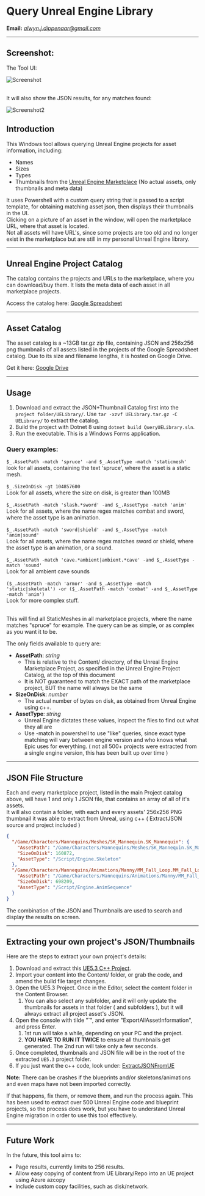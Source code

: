 # Query Unreal Engine Library

**Email:** [_alwyn.j.dippenaar@gmail.com_](mailto:_alwyn.j.dippenaar@gmail.com_)

---

## Screenshot:
The Tool UI:

![Screenshot](screenshot.png)

<br/>
It will also show the JSON results, for any matches found:

![Screenshot2](screenshot2.png)

## Introduction

This Windows tool allows querying Unreal Engine projects for asset information, including:

- Names
- Sizes
- Types
- Thumbnails from the [Unreal Engine Marketplace](https://www.unrealengine.com/marketplace/en-US/store) (No actual assets, only thumbnails and meta data)

It uses Powershell with a custom query string that is passed to a script template, for obtaining matching asset json, then displays their thumbnails in the UI. <br/>
Clicking on a picture of an asset in the window, will open the marketplace URL, where that asset is located. <br/>
Not all assets will have URL's, since some projects are too old and no longer exist in the marketplace but are still in my personal Unreal Engine library. <br/>

---

## Unreal Engine Project Catalog

The catalog contains the projects and URLs to the marketplace, where you can download/buy them. It lists the meta data of each asset in all marketplace projects.

Access the catalog here: [Google Spreadsheet](https://docs.google.com/spreadsheets/d/1xYUMvSJW7Z9hHA15pBjDcslm1z6FpUTEPxUDqikB0wg)

---

## Asset Catalog

The asset catalog is a ~13GB tar.gz zip file, containing JSON and 256x256 png thumbnails of all assets listed in the projects of the Google Spreadsheet catalog. Due to its size and filename lengths, it is hosted on Google Drive.

Get it here: [Google Drive](https://drive.google.com/file/d/1TSBblfevuoFxVz3LnhNvseGLVarkypuG)

---

## Usage

1. Download and extract the JSON+Thumbnail Catalog first into the `project folder/UELibrary/`. Use `tar -xzvf UELibrary.tar.gz -C UELibrary/` to extract the catalog.
2. Build the project with Dotnet 8 using `dotnet build QueryUELibrary.sln`.
3. Run the executable. This is a Windows Forms application.

### Query examples:
`$_.AssetPath -match 'spruce' -and $_.AssetType -match 'staticmesh'`<br/>
look for all assets, containing the text 'spruce', where the asset is a static mesh.<br/><br/>
`$_.SizeOnDisk -gt 104857600`<br/>
Look for all assets, where the size on disk, is greater than 100MB<br/><br/>
`$_.AssetPath -match 'slash.*sword' -and $_.AssetType -match 'anim'`<br/>
Look for all assets, where the name regex matches combat and sword, where the asset type is an animation.<br/><br/>
`$_.AssetPath -match 'sword|shield' -and $_.AssetType -match 'anim|sound'`<br/>
Look for all assets, where the name regex matches sword or shield, where the asset type is an animation, or a sound.<br/><br/>
`$_.AssetPath -match 'cave.*ambient|ambient.*cave' -and $_.AssetType -match 'sound'`<br/>
Look for all ambient cave sounds<br/><br/>
`($_.AssetPath -match 'armor' -and $_.AssetType -match 'static|skeletal') -or ($_.AssetPath -match 'combat' -and $_.AssetType -match 'anim')`<br/>
Look for more complex stuff.<br/><br/>

This will find all StaticMeshes in all marketplace projects, where the name matches "spruce" for example.
The query can be as simple, or as complex as you want it to be.

The only fields available to query are:

- **AssetPath**: _string_
  - This is relative to the Content/ directory, of the Unreal Engine Marketplace Project, as specified in the Unreal Engine Project Catalog, at the top of this document
  - It is NOT guaranteed to match the EXACT path of the marketplace project, BUT the name will always be the same
- **SizeOnDisk**: _number_
  - The actual number of bytes on disk, as obtained from Unreal Engine using c++.
- **AssetType**: _string_
  - Unreal Engine dictates these values, inspect the files to find out what they all are
  - Use -match in powershell to use "like" queries, since exact type matching will vary between engine version and who knows what Epic uses for everything. ( not all 500+ projects were extracted from a single engine version, this has been built up over time )


---

## JSON File Structure

Each and every marketplace project, listed in the main Project catalog above, will have 1 and only 1 JSON file, that contains an array of all of it's assets.
<br/>
It will also contain a folder, with each and every assets' 256x256 PNG thumbnail it was able to extract from Unreal, using c++ ( ExtractJSON source and project included ) 

```json
{
  "/Game/Characters/Mannequins/Meshes/SK_Mannequin.SK_Mannequin": {
    "AssetPath": "/Game/Characters/Mannequins/Meshes/SK_Mannequin.SK_Mannequin",
    "SizeOnDisk": 160872,
    "AssetType": "/Script/Engine.Skeleton"
  },
  "/Game/Characters/Mannequins/Animations/Manny/MM_Fall_Loop.MM_Fall_Loop": {
    "AssetPath": "/Game/Characters/Mannequins/Animations/Manny/MM_Fall_Loop.MM_Fall_Loop",
    "SizeOnDisk": 698209,
    "AssetType": "/Script/Engine.AnimSequence"
  }
}
``` 

The combination of the JSON and Thumbnails are used to search and display the results on screen.

---

## Extracting your own project's JSON/Thumbnails

Here are the steps to extract your own project's details:

1. Download and extract this [UE5.3 C++ Project](https://drive.google.com/file/d/1MHiWk5OJZ_mr4_JUtPSTqJgB8ohUYN3u).
2. Import your content into the Content/ folder, or grab the code, and amend the build file target changes.
3. Open the UE5.3 Project. Once in the Editor, select the content folder in the Content Browser.
   1. You can also select any subfolder, and it will only update the thumbnails for assets in that folder ( and subfolders ), but it will always extract all project asset's JSON.
4. Open the console with tilde "`", and enter "ExportAllAssetInformation", and press Enter.
   1. 1st run will take a while, depending on your PC and the project.
   2. **YOU HAVE TO RUN IT TWICE** to ensure all thumbnails get generated. The 2nd run will take only a few seconds. 
5. Once completed, thumbnails and JSON file will be in the root of the extracted `UE5.3` project folder.
6. If you just want the c++ code, look under: [ExtractJSONFromUE](https://github.com/alwynd/UnrealEngineLibrary/tree/main/ExtractJSONFromUE)

**Note:** There can be crashes if the blueprints and/or skeletons/animations and even maps have not been imported correctly. 

If that happens, fix them, or remove them, and run the process again. 
This has been used to extract over 500 Unreal Engine code and blueprint projects, 
so the process does work, but you have to understand Unreal Engine migration in order to use this tool effectively.

---

## Future Work

In the future, this tool aims to:
- Page results, currently limits to 256 results.
- Allow easy copying of content from UE Library/Repo into an UE project using Azure azcopy
- Include custom copy facilities, such as disk/network.